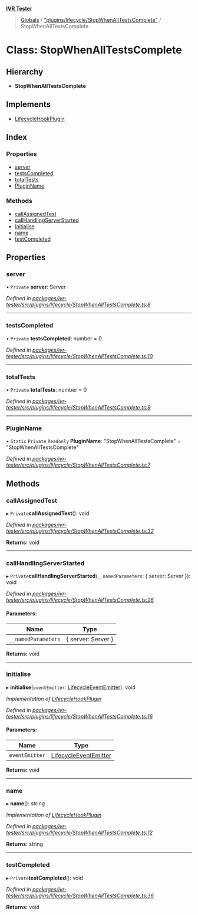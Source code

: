 **[IVR Tester](../README.md)**

> [Globals](../README.md) / ["plugins/lifecycle/StopWhenAllTestsComplete"](../modules/_plugins_lifecycle_stopwhenalltestscomplete_.md) / StopWhenAllTestsComplete

# Class: StopWhenAllTestsComplete

## Hierarchy

* **StopWhenAllTestsComplete**

## Implements

* [LifecycleHookPlugin](../interfaces/_plugins_lifecycle_lifecyclehookplugin_.lifecyclehookplugin.md)

## Index

### Properties

* [server](_plugins_lifecycle_stopwhenalltestscomplete_.stopwhenalltestscomplete.md#server)
* [testsCompleted](_plugins_lifecycle_stopwhenalltestscomplete_.stopwhenalltestscomplete.md#testscompleted)
* [totalTests](_plugins_lifecycle_stopwhenalltestscomplete_.stopwhenalltestscomplete.md#totaltests)
* [PluginName](_plugins_lifecycle_stopwhenalltestscomplete_.stopwhenalltestscomplete.md#pluginname)

### Methods

* [callAssignedTest](_plugins_lifecycle_stopwhenalltestscomplete_.stopwhenalltestscomplete.md#callassignedtest)
* [callHandlingServerStarted](_plugins_lifecycle_stopwhenalltestscomplete_.stopwhenalltestscomplete.md#callhandlingserverstarted)
* [initialise](_plugins_lifecycle_stopwhenalltestscomplete_.stopwhenalltestscomplete.md#initialise)
* [name](_plugins_lifecycle_stopwhenalltestscomplete_.stopwhenalltestscomplete.md#name)
* [testCompleted](_plugins_lifecycle_stopwhenalltestscomplete_.stopwhenalltestscomplete.md#testcompleted)

## Properties

### server

• `Private` **server**: Server

*Defined in [packages/ivr-tester/src/plugins/lifecycle/StopWhenAllTestsComplete.ts:8](https://github.com/SketchingDev/ivr-tester/blob/8c13d10/packages/ivr-tester/src/plugins/lifecycle/StopWhenAllTestsComplete.ts#L8)*

___

### testsCompleted

• `Private` **testsCompleted**: number = 0

*Defined in [packages/ivr-tester/src/plugins/lifecycle/StopWhenAllTestsComplete.ts:10](https://github.com/SketchingDev/ivr-tester/blob/8c13d10/packages/ivr-tester/src/plugins/lifecycle/StopWhenAllTestsComplete.ts#L10)*

___

### totalTests

• `Private` **totalTests**: number = 0

*Defined in [packages/ivr-tester/src/plugins/lifecycle/StopWhenAllTestsComplete.ts:9](https://github.com/SketchingDev/ivr-tester/blob/8c13d10/packages/ivr-tester/src/plugins/lifecycle/StopWhenAllTestsComplete.ts#L9)*

___

### PluginName

▪ `Static` `Private` `Readonly` **PluginName**: \"StopWhenAllTestsComplete\" = "StopWhenAllTestsComplete"

*Defined in [packages/ivr-tester/src/plugins/lifecycle/StopWhenAllTestsComplete.ts:7](https://github.com/SketchingDev/ivr-tester/blob/8c13d10/packages/ivr-tester/src/plugins/lifecycle/StopWhenAllTestsComplete.ts#L7)*

## Methods

### callAssignedTest

▸ `Private`**callAssignedTest**(): void

*Defined in [packages/ivr-tester/src/plugins/lifecycle/StopWhenAllTestsComplete.ts:32](https://github.com/SketchingDev/ivr-tester/blob/8c13d10/packages/ivr-tester/src/plugins/lifecycle/StopWhenAllTestsComplete.ts#L32)*

**Returns:** void

___

### callHandlingServerStarted

▸ `Private`**callHandlingServerStarted**(`__namedParameters`: { server: Server  }): void

*Defined in [packages/ivr-tester/src/plugins/lifecycle/StopWhenAllTestsComplete.ts:26](https://github.com/SketchingDev/ivr-tester/blob/8c13d10/packages/ivr-tester/src/plugins/lifecycle/StopWhenAllTestsComplete.ts#L26)*

#### Parameters:

Name | Type |
------ | ------ |
`__namedParameters` | { server: Server  } |

**Returns:** void

___

### initialise

▸ **initialise**(`eventEmitter`: [LifecycleEventEmitter](../interfaces/_plugins_lifecycle_lifecycleeventemitter_.lifecycleeventemitter.md)): void

*Implementation of [LifecycleHookPlugin](../interfaces/_plugins_lifecycle_lifecyclehookplugin_.lifecyclehookplugin.md)*

*Defined in [packages/ivr-tester/src/plugins/lifecycle/StopWhenAllTestsComplete.ts:16](https://github.com/SketchingDev/ivr-tester/blob/8c13d10/packages/ivr-tester/src/plugins/lifecycle/StopWhenAllTestsComplete.ts#L16)*

#### Parameters:

Name | Type |
------ | ------ |
`eventEmitter` | [LifecycleEventEmitter](../interfaces/_plugins_lifecycle_lifecycleeventemitter_.lifecycleeventemitter.md) |

**Returns:** void

___

### name

▸ **name**(): string

*Implementation of [LifecycleHookPlugin](../interfaces/_plugins_lifecycle_lifecyclehookplugin_.lifecyclehookplugin.md)*

*Defined in [packages/ivr-tester/src/plugins/lifecycle/StopWhenAllTestsComplete.ts:12](https://github.com/SketchingDev/ivr-tester/blob/8c13d10/packages/ivr-tester/src/plugins/lifecycle/StopWhenAllTestsComplete.ts#L12)*

**Returns:** string

___

### testCompleted

▸ `Private`**testCompleted**(): void

*Defined in [packages/ivr-tester/src/plugins/lifecycle/StopWhenAllTestsComplete.ts:36](https://github.com/SketchingDev/ivr-tester/blob/8c13d10/packages/ivr-tester/src/plugins/lifecycle/StopWhenAllTestsComplete.ts#L36)*

**Returns:** void
